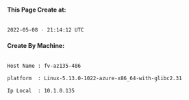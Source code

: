 
   
#### This Page Create at:

```bash

2022-05-08 - 21:14:12 UTC

```

#### Create By Machine:

```bash

Host Name : fv-az135-486

platform  : Linux-5.13.0-1022-azure-x86_64-with-glibc2.31

Ip Local  : 10.1.0.135

```

